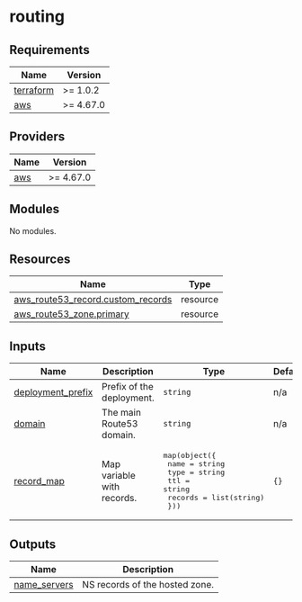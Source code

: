 # routing

<!-- BEGINNING OF PRE-COMMIT-TERRAFORM DOCS HOOK -->
## Requirements

| Name | Version |
|------|---------|
| <a name="requirement_terraform"></a> [terraform](#requirement\_terraform) | >= 1.0.2 |
| <a name="requirement_aws"></a> [aws](#requirement\_aws) | >= 4.67.0 |

## Providers

| Name | Version |
|------|---------|
| <a name="provider_aws"></a> [aws](#provider\_aws) | >= 4.67.0 |

## Modules

No modules.

## Resources

| Name | Type |
|------|------|
| [aws_route53_record.custom_records](https://registry.terraform.io/providers/hashicorp/aws/latest/docs/resources/route53_record) | resource |
| [aws_route53_zone.primary](https://registry.terraform.io/providers/hashicorp/aws/latest/docs/resources/route53_zone) | resource |

## Inputs

| Name | Description | Type | Default | Required |
|------|-------------|------|---------|:--------:|
| <a name="input_deployment_prefix"></a> [deployment\_prefix](#input\_deployment\_prefix) | Prefix of the deployment. | `string` | n/a | yes |
| <a name="input_domain"></a> [domain](#input\_domain) | The main Route53 domain. | `string` | n/a | yes |
| <a name="input_record_map"></a> [record\_map](#input\_record\_map) | Map variable with records. | <pre>map(object({<br>    name    = string<br>    type    = string<br>    ttl     = string<br>    records = list(string)<br>  }))</pre> | `{}` | no |

## Outputs

| Name | Description |
|------|-------------|
| <a name="output_name_servers"></a> [name\_servers](#output\_name\_servers) | NS records of the hosted zone. |
<!-- END OF PRE-COMMIT-TERRAFORM DOCS HOOK -->
